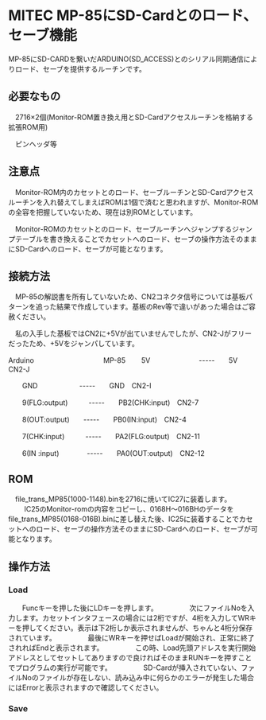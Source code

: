 # MITEC MP-85にSD-Cardとのロード、セーブ機能

MP-85にSD-CARDを繋いだARDUINO(SD_ACCESS)とのシリアル同期通信によりロード、セーブを提供するルーチンです。


## 必要なもの
　2716×2個(Monitor-ROM置き換え用とSD-Cardアクセスルーチンを格納する拡張ROM用)
 
　ピンヘッダ等
 
## 注意点
　Monitor-ROM内のカセットとのロード、セーブルーチンとSD-Cardアクセスルーチンを入れ替えてしまえばROMは1個で済むと思われますが、Monitor-ROMの全容を把握していないため、現在は別ROMとしています。
 
　Monitor-ROMのカセットとのロード、セーブルーチンへジャンプするジャンプテーブルを書き換えることでカセットへのロード、セーブの操作方法そのままにSD-Cardへのロード、セーブが可能となります。
 
## 接続方法
　MP-85の解説書を所有していないため、CN2コネクタ信号については基板パターンを追った結果で作成しています。基板のRev等で違いがあった場合はご容赦ください。
 
　私の入手した基板ではCN2に+5Vが出ていませんでしたが、CN2-Jがフリーだったため、+5Vをジャンパしています。
 
Arduino　　　　　　　　　　MP-85
　　5V　　　　　　　-----　　5V　CN2-J
   
　　GND　　　　　　-----　　GND　CN2-I
   
　　9(FLG:output)　　　-----　　PB2(CHK:input)　CN2-7
             
　　8(OUT:output)　　-----　　PB0(IN:input)　CN2-4
                
　　7(CHK:input)　　　-----　　PA2(FLG:output)　CN2-11
                
　　6(IN :input)　　　　-----　　PA0(OUT:output)　CN2-12

## ROM
　file_trans_MP85(1000-1148).binを2716に焼いてIC27に装着します。
　
　IC25のMonitor-romの内容をコピーし、0168H～016BHのデータをfile_trans_MP85(0168-016B).binに差し替えた後、IC25に装着することでカセットへのロード、セーブの操作方法そのままにSD-Cardへのロード、セーブが可能となります。

## 操作方法
### Load
　　Funcキーを押した後にLDキーを押します。
　　
　　次にファイルNoを入力します。カセットインタフェースの場合には2桁ですが、4桁を入力してWRキーを押してください。表示は下2桁しか表示されませんが、ちゃんと4桁分保存されています。
　　
　　最後にWRキーを押せばLoadが開始され、正常に終了されればEndと表示されます。
　　
　　この時、Load先頭アドレスを実行開始アドレスとしてセットしてありますので良ければそのままRUNキーを押すことでプログラムの実行が可能です。
　　
　　SD-Cardが挿入されていない、ファイルNoのファイルが存在しない、読み込み中に何らかのエラーが発生した場合にはErrorと表示されますので確認してください。
　　
### Save